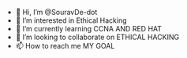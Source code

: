 - 👋 Hi, I’m @SouravDe-dot
- 👀 I’m interested in Ethical Hacking 
- 🌱 I’m currently learning CCNA AND RED HAT
- 💞️ I’m looking to collaborate on ETHICAL HACKING
- 📫 How to reach me MY GOAL

<!---
SouravDe-dot/SouravDe-dot is a ✨ special ✨ repository because its `README.md` (this file) appears on your GitHub profile.
You can click the Preview link to take a look at your changes.
--->
